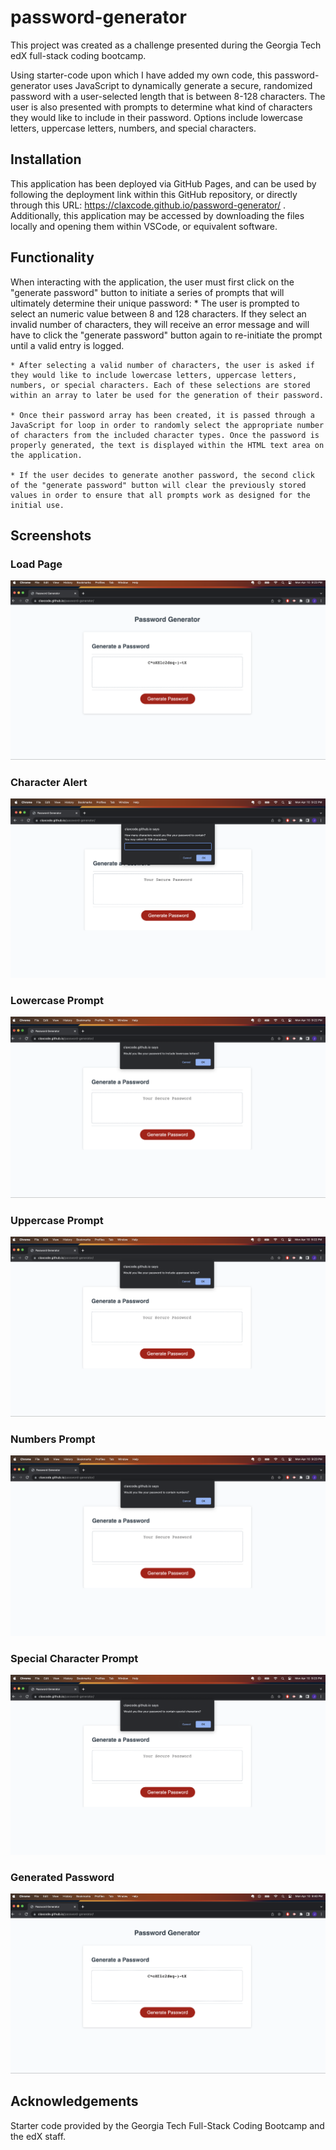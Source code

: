# password-generator
This project was created as a challenge presented during the Georgia Tech edX full-stack coding bootcamp.

Using starter-code upon which I have added my own code, this password-generator uses JavaScript to dynamically generate a secure, randomized password with a user-selected length that is between 8-128 characters. The user is also presented with prompts to determine what kind of characters they would like to include in their password. Options include lowercase letters, uppercase letters, numbers, and special characters.

## Installation
This application has been deployed via GitHub Pages, and can be used by following the deployment link within this GitHub repository, or directly through this URL: https://claxcode.github.io/password-generator/ . Additionally, this application may be accessed by downloading the files locally and opening them within VSCode, or equivalent software.

## Functionality
When interacting with the application, the user must first click on the "generate password" button to initiate a series of prompts that will ultimately determine their unique password:
    * The user is prompted to select an numeric value between 8 and 128 characters. If they select an invalid number of characters, they will receive an error message and will have to click the "generate password" button again to re-initiate the prompt until a valid entry is logged.

    * After selecting a valid number of characters, the user is asked if they would like to include lowercase letters, uppercase letters, numbers, or special characters. Each of these selections are stored within an array to later be used for the generation of their password.

    * Once their password array has been created, it is passed through a JavaScript for loop in order to randomly select the appropriate number of characters from the included character types. Once the password is properly generated, the text is displayed within the HTML text area on the application.

    * If the user decides to generate another password, the second click of the "generate password" button will clear the previously stored values in order to ensure that all prompts work as designed for the initial use.

## Screenshots

### Load Page
![Load page](/Assets/Screenshot1.png)


### Character Alert
![Charcter alert](/Assets/Screenshot2.png)


### Lowercase Prompt
![Lowercase prompt](/Assets/Screenshot3.png)


### Uppercase Prompt
![Uppercase prompt](/Assets/Screenshot4.png)


### Numbers Prompt
![Numbers prompt](/Assets/Screenshot5.png)


### Special Character Prompt
![Special Character prompt](/Assets/Screenshot6.png)


### Generated Password
![Generated password](/Assets/Screenshot7.png)

## Acknowledgements

Starter code provided by the Georgia Tech Full-Stack Coding Bootcamp and the edX staff.